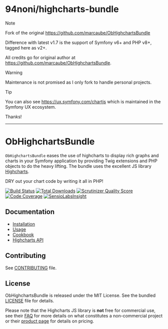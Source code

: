 # 94noni/highcharts-bundle

> [!NOTE]
> Fork of the original https://github.com/marcaube/ObHighchartsBundle
> 
> Difference with latest v1.7 is the support of Symfony v6+ and PHP v8+, tagged here as v2+.
> 
> All credits go for original author at https://github.com/marcaube/ObHighchartsBundle.

> [!WARNING]
> Maintenance is not promised as I only fork to handle personal projects.

> [!TIP]
> You can also see https://ux.symfony.com/chartjs which is maintained in the Symfony UX ecosystem.

Thanks!

---

# ObHighchartsBundle

`ObHighchartsBundle` eases the use of highcharts to display rich graphs and charts in your Symfony application by
providing Twig extensions and PHP objects to do the heavy lifting. The bundle uses the excellent JS library
[Highcharts](https://www.highcharts.com).

DRY out your chart code by writing it all in PHP!

[![Build Status](https://travis-ci.org/marcaube/ObHighchartsBundle.png?branch=master)](https://travis-ci.org/marcaube/ObHighchartsBundle)
[![Total Downloads](https://poser.pugx.org/ob/highcharts-bundle/downloads.png)](https://packagist.org/packages/ob/highcharts-bundle)
[![Scrutinizer Quality Score](https://scrutinizer-ci.com/g/marcaube/ObHighchartsBundle/badges/quality-score.png?s=a22d41fd17b944f8275e92c6d5aba27aca2ff18d)](https://scrutinizer-ci.com/g/marcaube/ObHighchartsBundle/)
[![Code Coverage](https://scrutinizer-ci.com/g/marcaube/ObHighchartsBundle/badges/coverage.png?s=3d779351f7ef378fe0f6679809c90c17ad6f11b4)](https://scrutinizer-ci.com/g/marcaube/ObHighchartsBundle/)
[![SensioLabsInsight](https://insight.sensiolabs.com/projects/4cf81d53-f79c-478e-a172-ac2f60b55f02/mini.png)](https://insight.sensiolabs.com/projects/4cf81d53-f79c-478e-a172-ac2f60b55f02)


## Documentation

* [Installation](Resources/doc/installation.md)
* [Usage](Resources/doc/usage.md)
* [Cookbook](Resources/doc/cookbook.md)
* [Highcharts API](https://api.highcharts.com/highcharts)

## Contributing

See [CONTRIBUTING](CONTRIBUTING.md) file.

## License

ObHighchartsBundle is released under the MIT License. See the bundled [LICENSE](LICENSE) file for details.

Please note that the Highcharts JS library is **not** free for commercial use, see their
[FAQ](https://shop.highcharts.com/#faq) for more details on what constitutes a non-commercial project or their
[product page](https://shop.highcharts.com/) for details on pricing.
